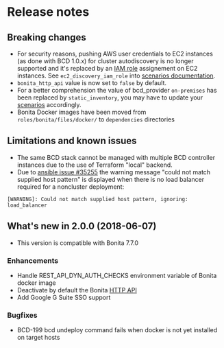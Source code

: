 # Release notes

## Breaking changes

* For security reasons, pushing AWS user credentials to EC2 instances (as done with BCD 1.0.x) for cluster autodiscovery is no longer supported and it's replaced by an [IAM role](aws_prerequisites.md) assignement on EC2 instances. See `ec2_discovery_iam_role` into [scenarios documentation](scenarios.md).
* `bonita_http_api` value is now set to `false` by default.
* For a better comprehension the value of bcd_provider `on-premises` has been replaced by `static_inventory`, you may have to update your [scenarios](scenarios.md) accordingly.
* Bonita Docker images have been moved from `roles/bonita/files/docker/` to `dependencies` directories

## Limitations and known issues

* The same BCD stack cannot be managed with multiple BCD controller instances due to the use of Terraform "local" backend.
* Due to [ansible issue #35255](https://github.com/ansible/ansible/issues/35255) the warning message "could not match supplied host pattern" is displayed when there is no load balancer required for a noncluster deployment:
```
[WARNING]: Could not match supplied host pattern, ignoring: load_balancer
```

## What's new in 2.0.0 (2018-06-07)

* This version is compatible with Bonita 7.7.0

### Enhancements

* Handle REST_API_DYN_AUTH_CHECKS environment variable of Bonita docker image
* Deactivate by default the Bonita [HTTP API](https://documentation.bonitasoft.com/bonita/${bonitaDocVersion}/rest-api-authorization#toc9)
* Add Google G Suite SSO support

### Bugfixes
* BCD-199	bcd undeploy command fails when docker is not yet installed on target hosts
